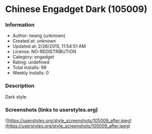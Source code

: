 # Chinese Engadget Dark (105009)

### Information
- Author: twang (unknown)
- Created at: unknown
- Updated at: 2/26/2015, 11:54:51 AM
- License: NO-REDISTRIBUTION
- Category: engadget
- Rating: undefined
- Total installs: 99
- Weekly installs: 0


### Description
Dark style


### Screenshots (links to userstyles.org)
![https://userstyles.org/style_screenshots/105009_after.jpeg](https://userstyles.org/style_screenshots/105009_after.jpeg)


